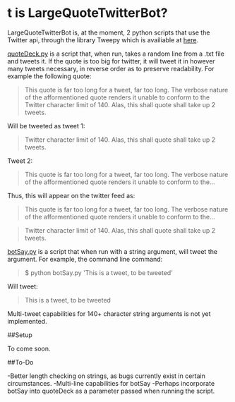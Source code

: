 t is LargeQuoteTwitterBot?
=
LargeQuoteTwitterBot is, at the moment, 2 python scripts that use the Twitter api, through the library Tweepy which is availiable at [here](https://github.com/joshthecoder/tweepy).

[quoteDeck.py](https://github.com/MikeNaylor/LargeQuoteTwitterBot/blob/master/quoteDeck.py) is a script that, when run, takes a random line from a .txt file and tweets it. If the quote is too big for twitter, it will tweet it in however many tweets necessary, in reverse order as to preserve readability. For example the following quote:

>This quote is far too long for a tweet, far too long. The verbose nature of the afformentioned quote renders it unable to conform to the Twitter character limit of 140. Alas, this shall quote shall take up 2 tweets.

Will be tweeted as tweet 1:
>Twitter character limit of 140. Alas, this shall quote shall take up 2 tweets.

Tweet 2:
>This quote is far too long for a tweet, far too long. The verbose nature of the afformentioned quote renders it unable to conform to the...

Thus, this will appear on the twitter feed as:
>This quote is far too long for a tweet, far too long. The verbose nature of the afformentioned quote renders it unable to conform to the...

>Twitter character limit of 140. Alas, this shall quote shall take up 2 tweets.

[botSay.py](https://github.com/MikeNaylor/LargeQuoteTwitterBot/blob/master/quoteDeck.py) is a script that when run with a string argument, will tweet the argument. For example, the command line command:

> $ python botSay.py 'This is a tweet, to be tweeted'

Will tweet:
>This is a tweet, to be tweeted

Multi-tweet capabilities for 140+ character string arguments is not yet implemented.

##Setup

To come soon.

##To-Do

-Better length checking on strings, as bugs currently exist in certain circumstances.
-Multi-line capabilities for botSay
-Perhaps incorporate botSay into quoteDeck as a parameter passed when running the script.
